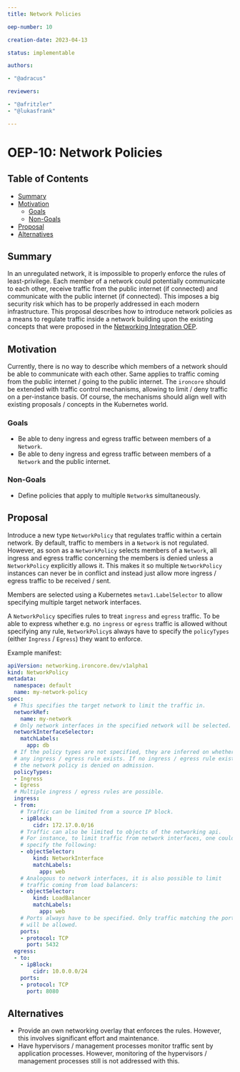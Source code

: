 ```yaml
---
title: Network Policies

oep-number: 10

creation-date: 2023-04-13

status: implementable

authors:

- "@adracus"

reviewers:

- "@afritzler"
- "@lukasfrank"

---
```


# OEP-10: Network Policies

## Table of Contents

- [Summary](#summary)
- [Motivation](#motivation)
    - [Goals](#goals)
    - [Non-Goals](#non-goals)
- [Proposal](#proposal)
- [Alternatives](#alternatives)

## Summary

In an unregulated network, it is impossible to properly enforce the rules
of least-privilege. Each member of a network could potentially communicate
to each other, receive traffic from the public internet (if connected) and
communicate with the public internet (if connected). This imposes a big security
risk which has to be properly addressed in each modern infrastructure.
This proposal describes how to introduce network policies as a means to regulate
traffic inside a network building upon the existing concepts that were proposed in the
[Networking Integration OEP](01-networking-integration.md).

## Motivation

Currently, there is no way to describe which members of a network should be able
to communicate with each other. Same applies to traffic coming from the public
internet / going to the public internet. The `ironcore` should be extended
with traffic control mechanisms, allowing to limit / deny traffic on a
per-instance basis. Of course, the mechanisms should align well with existing
proposals / concepts in the Kubernetes world.

### Goals

* Be able to deny ingress and egress traffic between members of a `Network`.
* Be able to deny ingress and egress traffic between members of a `Network` and
  the public internet.

### Non-Goals

* Define policies that apply to multiple `Network`s simultaneously.

## Proposal

Introduce a new type `NetworkPolicy` that regulates traffic within a certain network.
By default, traffic to members in a `Network` is not regulated. However, as soon as a
`NetworkPolicy` selects members of a `Network`, all ingress and egress traffic
concerning the members is denied unless a `NetworkPolicy` explicitly allows it.
This makes it so multiple `NetworkPolicy` instances can never be in conflict and
instead just allow more ingress / egress traffic to be received / sent.

Members are selected using a Kubernetes `metav1.LabelSelector` to allow specifying
multiple target network interfaces.

A `NetworkPolicy` specifies rules to treat `ingress` and `egress` traffic. To be
able to express whether e.g. no `ingress` or `egress` traffic is allowed without specifying
any rule, `NetworkPolicy`s always have to specify the `policyTypes` (either `Ingress` / `Egress`)
they want to enforce.

Example manifest:

```yaml
apiVersion: networking.ironcore.dev/v1alpha1
kind: NetworkPolicy
metadata:
  namespace: default
  name: my-network-policy
spec:
  # This specifies the target network to limit the traffic in.
  networkRef:
    name: my-network
  # Only network interfaces in the specified network will be selected.
  networkInterfaceSelector:
    matchLabels:
      app: db
  # If the policy types are not specified, they are inferred on whether
  # any ingress / egress rule exists. If no ingress / egress rule exists,
  # the network policy is denied on admission.
  policyTypes:
  - Ingress
  - Egress
  # Multiple ingress / egress rules are possible.
  ingress:
  - from:
    # Traffic can be limited from a source IP block.
    - ipBlock:
        cidr: 172.17.0.0/16
    # Traffic can also be limited to objects of the networking api.
    # For instance, to limit traffic from network interfaces, one could
    # specify the following:
    - objectSelector:
        kind: NetworkInterface
        matchLabels:
          app: web
    # Analogous to network interfaces, it is also possible to limit
    # traffic coming from load balancers:
    - objectSelector:
        kind: LoadBalancer
        matchLabels:
          app: web
    # Ports always have to be specified. Only traffic matching the ports
    # will be allowed.
    ports:
    - protocol: TCP
      port: 5432
  egress:
  - to:
    - ipBlock:
        cidr: 10.0.0.0/24
    ports:
    - protocol: TCP
      port: 8080
```

## Alternatives

* Provide an own networking overlay that enforces the rules. However, this
  involves significant effort and maintenance.
* Have hypervisors / management processes monitor traffic sent by application
  processes. However, monitoring of the hypervisors / management processes still
  is not addressed with this.
